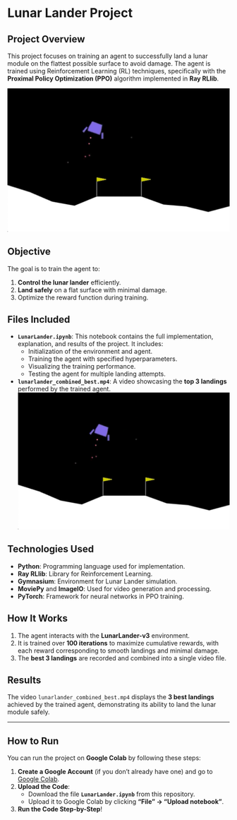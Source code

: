 # **Lunar Lander Project**

## **Project Overview**
This project focuses on training an agent to successfully land a lunar module on the flattest possible surface to avoid damage. The agent is trained using Reinforcement Learning (RL) techniques, specifically with the **Proximal Policy Optimization (PPO)** algorithm implemented in **Ray RLlib**.

![Lunar Lander](./thumbnail.png)

## **Objective**
The goal is to train the agent to:
1. **Control the lunar lander** efficiently.
2. **Land safely** on a flat surface with minimal damage.
3. Optimize the reward function during training.

## **Files Included**
- **`LunarLander.ipynb`**: This notebook contains the full implementation, explanation, and results of the project. It includes:
  - Initialization of the environment and agent.
  - Training the agent with specified hyperparameters.
  - Visualizing the training performance.
  - Testing the agent for multiple landing attempts.
- **`lunarlander_combined_best.mp4`**: A video showcasing the **top 3 landings** performed by the trained agent.
[![Top 3 Landings Video](./thumbnail.png)](./lunarlander_best3.mp4)

## **Technologies Used**
- **Python**: Programming language used for implementation.
- **Ray RLlib**: Library for Reinforcement Learning.
- **Gymnasium**: Environment for Lunar Lander simulation.
- **MoviePy** and **ImageIO**: Used for video generation and processing.
- **PyTorch**: Framework for neural networks in PPO training.

## **How It Works**
1. The agent interacts with the **LunarLander-v3** environment.
2. It is trained over **100 iterations** to maximize cumulative rewards, with each reward corresponding to smooth landings and minimal damage.
3. The **best 3 landings** are recorded and combined into a single video file.

## **Results**
The video `lunarlander_combined_best.mp4` displays the **3 best landings** achieved by the trained agent, demonstrating its ability to land the lunar module safely.

---

## **How to Run**
You can run the project on **Google Colab** by following these steps:

1. **Create a Google Account** (if you don’t already have one) and go to [Google Colab](https://colab.research.google.com/).
2. **Upload the Code**:
   - Download the file **`LunarLander.ipynb`** from this repository.
   - Upload it to Google Colab by clicking **“File” → “Upload notebook”**.
3. **Run the Code Step-by-Step**!
